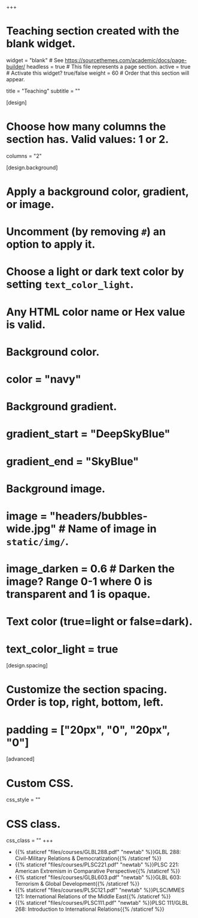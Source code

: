 +++
# Teaching section created with the blank widget.

widget = "blank"  # See https://sourcethemes.com/academic/docs/page-builder/
headless = true  # This file represents a page section.
active = true  # Activate this widget? true/false
weight = 60  # Order that this section will appear.

title = "Teaching"
subtitle = ""

[design]
  # Choose how many columns the section has. Valid values: 1 or 2.
  columns = "2"

[design.background]
  # Apply a background color, gradient, or image.
  #   Uncomment (by removing `#`) an option to apply it.
  #   Choose a light or dark text color by setting `text_color_light`.
  #   Any HTML color name or Hex value is valid.

  # Background color.
  # color = "navy"
  
  # Background gradient.
  # gradient_start = "DeepSkyBlue"
  # gradient_end = "SkyBlue"
  
  # Background image.
  # image = "headers/bubbles-wide.jpg"  # Name of image in `static/img/`.
  # image_darken = 0.6  # Darken the image? Range 0-1 where 0 is transparent and 1 is opaque.

  # Text color (true=light or false=dark).
  # text_color_light = true

[design.spacing]
  # Customize the section spacing. Order is top, right, bottom, left.
  # padding = ["20px", "0", "20px", "0"]

[advanced]
 # Custom CSS. 
 css_style = ""
 
 # CSS class.
 css_class = ""
+++

* {{% staticref "files/courses/GLBL288.pdf" "newtab" %}}GLBL 288: Civil-Military Relations & Democratization{{% /staticref %}}
* {{% staticref "files/courses/PLSC221.pdf" "newtab" %}}PLSC 221: American Extremism in Comparative Perspective{{% /staticref %}}
* {{% staticref "files/courses/GLBL603.pdf" "newtab" %}}GLBL 603: Terrorism & Global Development{{% /staticref %}}
* {{% staticref "files/courses/PLSC121.pdf" "newtab" %}}PLSC/MMES 121: International Relations of the Middle East{{% /staticref %}}
* {{% staticref "files/courses/PLSC111.pdf" "newtab" %}}PLSC 111/GLBL 268: Introduction to International Relations{{% /staticref %}}